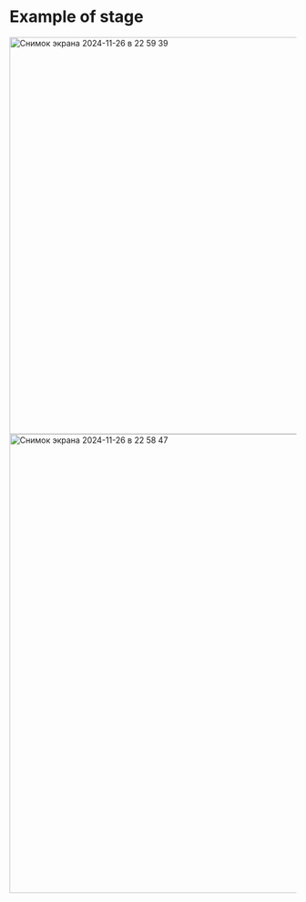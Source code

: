 # Example of stage
<img width="697" alt="Снимок экрана 2024-11-26 в 22 59 39" src="https://github.com/user-attachments/assets/c200a08a-e038-4f29-ad09-8deacb65f321">
<img width="806" alt="Снимок экрана 2024-11-26 в 22 58 47" src="https://github.com/user-attachments/assets/8a9ae8a6-cee4-47a8-9a95-718677cf1e4a">
